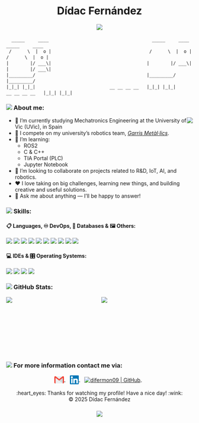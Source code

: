 <h1 align="center">Dídac Fernández</h1>
<p align="center">
    <img src="https://readme-typing-svg.herokuapp.com/?font=Tourney&center=true&color=2CFF00&size=30&width=550&height=45&lines=Welcome_to_my_GitHub_profile!!!"/>
</p>

```
  _____     ____                                       _____     ____                                       _____     ____ 
 /      \  |  o |                                     /      \  |  o |                                     /      \  |  o |
|        |/ ___\|                                    |        |/ ___\|                                    |        |/ ___\|
|_________/                                          |_________/                                          |_________/
|_|_| |_|_|                            __ __ __ __   |_|_| |_|_|                            __ __ __ __   |_|_| |_|_|
```

<h3>
    <picture><img src = "https://github.com/7oSkaaa/7oSkaaa/blob/main/Images/about_me.gif?raw=true" width = 30px></picture> 
    About me:
</h3>
<img align="right" height="190" src="https://media.giphy.com/media/ao9DUiTKH60XS/giphy.gif"/>
<ul>
    <li>📖 I’m currently studying Mechatronics Engineering at the University of Vic (UVic), in Spain</li>
    <li>🐗 I compete on my university’s robotics team, 
        <i><a href="https://github.com/Garrins-Metal-lics" target="_blank">Garris Metàl·lics</a></i>.
    </li>
    <li>🌱 I’m learning:
    <ul>
      <li>ROS2</li>
      <li>C & C++</li>
      <li>TIA Portal (PLC)</li>
      <li>Jupyter Notebook</li>
    </ul>
    </li>
    <li>🤝 I’m looking to collaborate on projects related to R&D, IoT, AI, and robotics.</li>
    <li>❤️ I love taking on big challenges, learning new things, and building creative and useful solutions.</li>
    <li>💬 Ask me about anything — I’ll be happy to answer!</li>
</ul>

<h3>
    <img src="https://media2.giphy.com/media/QssGEmpkyEOhBCb7e1/giphy.gif?cid=ecf05e47a0n3gi1bfqntqmob8g9aid1oyj2wr3ds3mg700bl&rid=giphy.gif" width ="30">
    Skills:
</h3>
<h4>📋 Languages, ♾️ DevOps, 💾 Databases & 🖼️ Others:</h4>
<span> 
    <img src="https://img.shields.io/badge/python-3670A0?style=for-the-badge&logo=python&logoColor=ffdd54">
    <img src="https://img.shields.io/badge/C-00599C?style=for-the-badge&logo=c&logoColor=white">
    <img src= "https://img.shields.io/badge/c++-%2300599C.svg?style=for-the-badge&logo=c%2B%2B&logoColor=white">
    <img src="https://img.shields.io/badge/Qt-%23217346.svg?style=for-the-badge&logo=Qt&logoColor=white">
    <img src="https://img.shields.io/badge/ros-%230A0FF9.svg?style=for-the-badge&logo=ros&logoColor=white">
    <img src= "https://img.shields.io/badge/yaml-%23ffffff.svg?style=for-the-badge&logo=yaml&logoColor=151515">
    <img src="https://img.shields.io/badge/docker-%230db7ed.svg?style=for-the-badge&logo=docker&logoColor=white">
    <img src="https://img.shields.io/badge/Git-F05032?style=for-the-badge&logo=git&logoColor=white">
    <img src="https://img.shields.io/badge/postgres-%23316192.svg?style=for-the-badge&logo=postgresql&logoColor=white">
    <img src="https://img.shields.io/badge/jupyter-%23FA0F00.svg?style=for-the-badge&logo=jupyter&logoColor=white">
</span>
<h4>💻 IDEs & 🎛️ Operating Systems:</h4>
<span>
    <img src= "https://img.shields.io/badge/-Arduino-00979D?style=for-the-badge&logo=Arduino&logoColor=white">
    <img src="https://img.shields.io/badge/Visual%20Studio%20Code-0078d7.svg?style=for-the-badge&logo=visual-studio-code&logoColor=white">
    <img src= "https://img.shields.io/badge/Ubuntu-E95420?style=for-the-badge&logo=ubuntu&logoColor=white">
    <img src= "https://img.shields.io/badge/Windows-0078D6?style=for-the-badge&logo=windows&logoColor=white">
</span>

<h3>
    <picture><img src = "https://github.com/7oSkaaa/7oSkaaa/blob/main/Images/Statistics.gif?raw=true" width = 30px></picture> 
    GitHub Stats:
</h3>
<div style="display: flex; justify-content: space-between;">
    <img align="left" src="https://github-readme-stats.vercel.app/api?username=difermon09&show_icons=true&hide_border=true&locale=en&theme=gruvbox" width="47%">
    <img align="right" src="https://github-readme-streak-stats.herokuapp.com/?user=difermon09&theme=gruvbox&hide_border=true" width="49%">
</div>
<br><br><br><br><br><br><br><br>
<h3 align="left">
    <img src='https://raw.githubusercontent.com/ShahriarShafin/ShahriarShafin/main/Assets/handshake.gif' width="30px"> 
    For more information contact me via:
</h3>
<p align="center">
    <a href="mailto:didac.fernandez.monedero@gmail.com" >
        <img align="center" alt="difermon09 | Gmail" width="26px" src="https://github.com/SatYu26/SatYu26/blob/master/Assets/Gmail.svg" />
    </a> &nbsp;&nbsp;
    <a href="https://www.linkedin.com" target="_blank">
        <img align="center" alt="difermon09 | Linkedin" width="24px" src="https://github.com/SatYu26/SatYu26/blob/master/Assets/Linkedin.svg" />
    </a> &nbsp;&nbsp;
    <a href="https://profile-summary-for-github.herokuapp.com/user/difermon09" target="_blank">
        <img align="center" alt="difermon09 | GitHub" width="26px" src="https://upload.wikimedia.org/wikipedia/commons/thumb/a/ae/Github-desktop-logo-symbol.svg/1024px-Github-desktop-logo-symbol.svg.png" />
    </a> &nbsp;&nbsp;
</p> 

<div align="center">
    :heart_eyes: Thanks for watching my profile! Have a nice day! :wink: <br/>
    &copy; 2025 Dídac Fernández
    <h3>
        <img src="https://raw.githubusercontent.com/saadeghi/saadeghi/master/dino.gif" width="80%"/>
    </h3>
</div>
